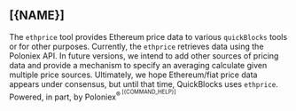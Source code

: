 ## [{NAME}]

The `ethprice` tool provides Ethereum price data to various `quickBlocks` tools or for other purposes. Currently, the `ethprice` retrieves data using the Poloniex API. In future versions, we intend to add other sources of pricing data and provide a mechanism to specify an averaging calculate given multiple price sources. Ultimately, we hope Ethereum/fiat price data appears under consensus, but until that time, QuickBlocks uses `ethprice`. Powered, in part, by Poloniex<sup>&reg;<sup>
[{COMMAND_HELP}]
